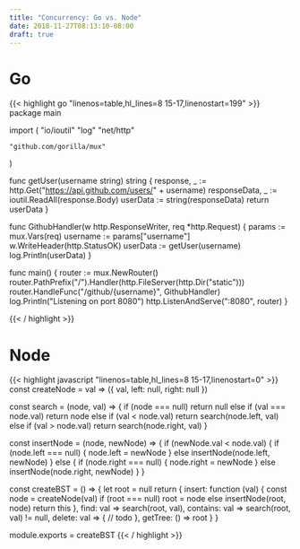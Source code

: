 ```yaml
---
title: "Concurrency: Go vs. Node"
date: 2018-11-27T08:13:10-08:00
draft: true
---
```


# Go
{{< highlight go "linenos=table,hl_lines=8 15-17,linenostart=199" >}}
package main

import (
	"io/ioutil"
	"log"
	"net/http"

	"github.com/gorilla/mux"
)

func getUser(username string) string {
	response, _ := http.Get("https://api.github.com/users/" + username)
	responseData, _ := ioutil.ReadAll(response.Body)
	userData := string(responseData)
	return userData
}

func GithubHandler(w http.ResponseWriter, req *http.Request) {
	params := mux.Vars(req)
	username := params["username"]
	w.WriteHeader(http.StatusOK)
	userData := getUser(username)
	log.Println(userData)
}

func main() {
	router := mux.NewRouter()
	router.PathPrefix("/").Handler(http.FileServer(http.Dir("static")))
	router.HandleFunc("/github/{username}", GithubHandler)
	log.Println("Listening on port 8080")
	http.ListenAndServe(":8080", router)
}

{{< / highlight >}}

# Node
{{< highlight javascript "linenos=table,hl_lines=8 15-17,linenostart=0" >}}
const createNode = val => ({
  val,
  left: null,
  right: null
})

const search = (node, val) => {
  if (node === null) return null
  else if (val === node.val) return node
  else if (val < node.val) return search(node.left, val)
  else if (val > node.val) return search(node.right, val)
}

const insertNode = (node, newNode) => {
  if (newNode.val < node.val) {
    if (node.left === null) {
      node.left = newNode
    } else insertNode(node.left, newNode)
  } else {
    if (node.right === null) {
      node.right = newNode
    } else insertNode(node.right, newNode)
  }
}

const createBST = () => {
  let root = null
  return {
    insert: function (val) {
      const node = createNode(val)
      if (root === null) root = node
      else insertNode(root, node)
      return this
    },
    find: val => search(root, val),
    contains: val => search(root, val) != null,
    delete: val => {
      // todo
    },
    getTree: () => root
  }
}

module.exports = createBST
{{< / highlight >}}
